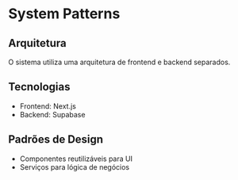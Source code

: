 # System Patterns

## Arquitetura
O sistema utiliza uma arquitetura de frontend e backend separados.

## Tecnologias
- Frontend: Next.js
- Backend: Supabase

## Padrões de Design
- Componentes reutilizáveis para UI
- Serviços para lógica de negócios
